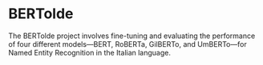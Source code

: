 # BERTolde

The BERTolde project involves fine-tuning and evaluating the performance of four different models—BERT, RoBERTa, GilBERTo, and UmBERTo—for Named Entity Recognition in the Italian language.
